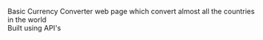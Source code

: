 Basic Currency Converter web page which convert almost all the countries in the world <br>
Built using API's

